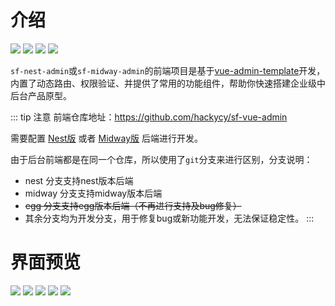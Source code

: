 # 介绍

![](https://img.shields.io/github/commit-activity/m/hackycy/sf-vue-admin) ![](https://img.shields.io/github/license/hackycy/sf-vue-admin) ![](https://img.shields.io/github/repo-size/hackycy/sf-vue-admin) ![](https://img.shields.io/github/languages/top/hackycy/sf-vue-admin)

`sf-nest-admin`或`sf-midway-admin`的前端项目是基于[vue-admin-template](https://github.com/PanJiaChen/vue-admin-template)开发，内置了动态路由、权限验证、并提供了常用的功能组件，帮助你快速搭建企业级中后台产品原型。

::: tip 注意
前端仓库地址：https://github.com/hackycy/sf-vue-admin

需要配置 [Nest版](/nest/) 或者 [Midway版](/midway/) 后端进行开发。

由于后台前端都是在同一个仓库，所以使用了`git`分支来进行区别，分支说明：

- nest 分支支持nest版本后端
- midway 分支支持midway版本后端
- <s> egg 分支支持egg版本后端（不再进行支持及bug修复）</s>
- 其余分支均为开发分支，用于修复bug或新功能开发，无法保证稳定性。
:::

# 界面预览

![](./screenshot/1.png)
![](./screenshot/2.png)
![](./screenshot/3.png)
![](./screenshot/4.png)
![](./screenshot/5.png)
